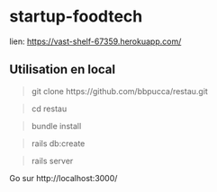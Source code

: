 
<h1>startup-foodtech</h1> 

lien: https://vast-shelf-67359.herokuapp.com/



<h2>Utilisation en local</h2>


> <p>git clone https://github.com/bbpucca/restau.git

> cd restau

> bundle install 

> rails db:create


> rails server  

Go sur http://localhost:3000/
